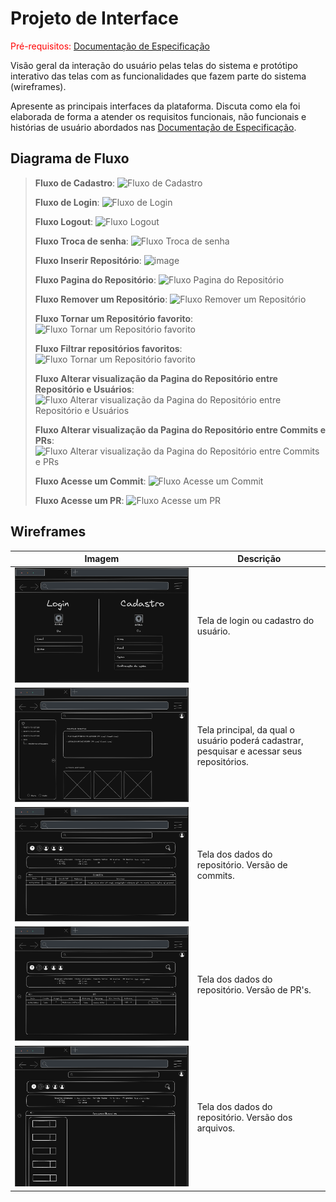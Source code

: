 
# Projeto de Interface

<span style="color:red">Pré-requisitos: <a href="2-Especificação do Projeto.md"> Documentação de Especificação</a></span>

Visão geral da interação do usuário pelas telas do sistema e protótipo interativo das telas com as funcionalidades que fazem parte do sistema (wireframes).

 Apresente as principais interfaces da plataforma. Discuta como ela foi elaborada de forma a atender os requisitos funcionais, não funcionais e histórias de usuário abordados nas <a href="2-Especificação do Projeto.md"> Documentação de Especificação</a>.

## Diagrama de Fluxo
> **Fluxo de Cadastro**:
> ![Fluxo de Cadastro](https://github.com/ICEI-PUC-Minas-PMV-ADS/pmv-ads-2024-1-e2-proj-int-t6-repoinsight/assets/80174882/3a37c034-9aac-4803-b8a7-2e37bc21200a)
>
> **Fluxo de Login**:
> ![Fluxo de Login](https://github.com/ICEI-PUC-Minas-PMV-ADS/pmv-ads-2024-1-e2-proj-int-t6-repoinsight/assets/80174882/f63a6a2a-1057-4f0a-870e-33c65869be85)
>
> **Fluxo Logout**:
> ![Fluxo Logout](https://github.com/ICEI-PUC-Minas-PMV-ADS/pmv-ads-2024-1-e2-proj-int-t6-repoinsight/assets/80174882/649cd292-cba9-43a6-9000-1d59b28a1a8a)
>
> **Fluxo Troca de senha**:
> ![Fluxo Troca de senha](https://github.com/ICEI-PUC-Minas-PMV-ADS/pmv-ads-2024-1-e2-proj-int-t6-repoinsight/assets/80174882/eb1f9a7f-2859-434e-a1e8-c86311b096c1)
>
> **Fluxo Inserir Repositório**:
> ![image](https://github.com/ICEI-PUC-Minas-PMV-ADS/pmv-ads-2024-1-e2-proj-int-t6-repoinsight/assets/80174882/3de771ee-1099-4c5c-b689-5f7a8a406270)
>
> **Fluxo Pagina do Repositório**:
> ![Fluxo Pagina do Repositório](https://github.com/ICEI-PUC-Minas-PMV-ADS/pmv-ads-2024-1-e2-proj-int-t6-repoinsight/assets/80174882/2f645d6b-69fc-436b-bed3-9d5aeb7972d0)
>
> **Fluxo Remover um Repositório**:
> ![Fluxo Remover um Repositório](https://github.com/ICEI-PUC-Minas-PMV-ADS/pmv-ads-2024-1-e2-proj-int-t6-repoinsight/assets/80174882/24d2ac27-d25f-4053-9d86-40bb9e74dc4b)
>
> **Fluxo Tornar um Repositório favorito**:
> ![Fluxo Tornar um Repositório favorito](https://github.com/ICEI-PUC-Minas-PMV-ADS/pmv-ads-2024-1-e2-proj-int-t6-repoinsight/assets/80174882/68f96ecd-da53-44d9-bd65-2a06bab2faaf)
>
> **Fluxo Filtrar repositórios favoritos**:
> ![Fluxo Tornar um Repositório favorito](https://github.com/ICEI-PUC-Minas-PMV-ADS/pmv-ads-2024-1-e2-proj-int-t6-repoinsight/assets/80174882/41cd1a22-59ac-438a-ad85-ad06311e25c5)
>
> **Fluxo Alterar visualização da Pagina do Repositório entre Repositório e Usuários**:
> ![Fluxo Alterar visualização da Pagina do Repositório entre Repositório e Usuários](https://github.com/ICEI-PUC-Minas-PMV-ADS/pmv-ads-2024-1-e2-proj-int-t6-repoinsight/assets/80174882/4cfae47b-cc3f-47dc-9b47-9db2b6ae0895)
>
> **Fluxo Alterar visualização da Pagina do Repositório entre Commits e PRs**:
> ![Fluxo Alterar visualização da Pagina do Repositório entre Commits e PRs](https://github.com/ICEI-PUC-Minas-PMV-ADS/pmv-ads-2024-1-e2-proj-int-t6-repoinsight/assets/80174882/a3a86f5b-9f5e-40a2-baea-bcf8ddda80c3)
>
> **Fluxo Acesse um Commit**:
> ![Fluxo Acesse um Commit](https://github.com/ICEI-PUC-Minas-PMV-ADS/pmv-ads-2024-1-e2-proj-int-t6-repoinsight/assets/80174882/5ec555c2-d178-48b7-b82d-8944ec231988)
>
> **Fluxo Acesse um PR**:
> ![Fluxo Acesse um PR](https://github.com/ICEI-PUC-Minas-PMV-ADS/pmv-ads-2024-1-e2-proj-int-t6-repoinsight/assets/80174882/33657acc-d604-403b-9888-5fc1c0dad2e3)

## Wireframes

|Imagem|Descrição|
|------|---------|
| ![tela login cadastro](img/login-cadastro.png) | Tela de login ou cadastro do usuário. |
| ![Tela principal](img/homepage.png) | Tela principal, da qual o usuário poderá cadastrar, pesquisar e acessar seus repositórios. |
| ![Tela dados repositório. Versão commits](img/repo-page-commits-version.png) | Tela dos dados do repositório. Versão de commits. |
| ![Tela dados repositório. Versão PR's](img/repo-page-prs-version.png) | Tela dos dados do repositório. Versão de PR's. |
| ![Tela dados repositório. Versão arquivos](img/repo-page-files-version.png) | Tela dos dados do repositório. Versão dos arquivos. |